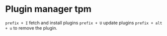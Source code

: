 # Plugin manager tpm
`prefix + I` fetch and install plugins
`prefix + U` update plugins
`prefix + alt + u` to remove the plugin.
